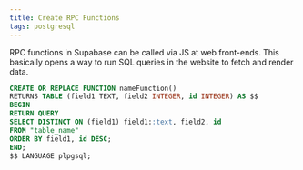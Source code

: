 ```yaml
---
title: Create RPC Functions
tags: postgresql
---
```


RPC functions in Supabase can be called via JS at web front-ends. This basically opens a way to run SQL queries in the website to fetch and render data.

```sql
CREATE OR REPLACE FUNCTION nameFunction()
RETURNS TABLE (field1 TEXT, field2 INTEGER, id INTEGER) AS $$
BEGIN
RETURN QUERY
SELECT DISTINCT ON (field1) field1::text, field2, id
FROM "table_name"
ORDER BY field1, id DESC;
END;
$$ LANGUAGE plpgsql;
```

